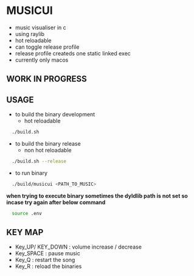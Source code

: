 # MUSICUI

  - music visualiser in c
  - using raylib
  - hot reloadable
  - can toggle release profile
  - release profile createds one static linked exec
  - currently only macos

## WORK IN PROGRESS

## USAGE

* to build the binary development
  - hot reloadable
``` sh
  ./build.sh
```

* to build the binary release
  - non hot reloadable
``` sh
  ./build.sh --release
```

* to run binary
``` sh
  ./build/musicui <PATH_TO_MUSIC>
```

**when trying to execute binary sometimes the dyldlib path is not set so incase try again after below command**
``` sh
  source .env
``` 

## KEY MAP

  - Key_UP/ KEY_DOWN : volume increase / decrease
  - Key_SPACE : pause music
  - Key_Q : restart the song
  - Key_R : reload the binaries

